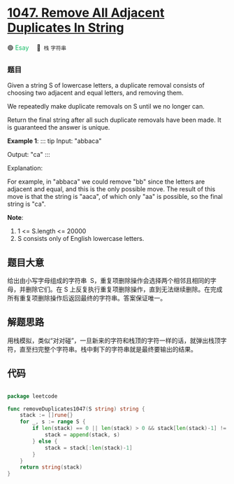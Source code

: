 # [1047. Remove All Adjacent Duplicates In String](https://leetcode.com/problems/remove-all-adjacent-duplicates-in-string/)

🟢  <font color=#15bd66>Esay</font>&emsp; 🔖&ensp;`栈` `字符串`
### 题目

Given a string S of lowercase letters, a duplicate removal consists of choosing two adjacent and equal letters, and removing them.

We repeatedly make duplicate removals on S until we no longer can.

Return the final string after all such duplicate removals have been made. It is guaranteed the answer is unique.

**Example 1**:
::: tip
Input: "abbaca"

Output: "ca"
:::

Explanation:

For example, in "abbaca" we could remove "bb" since the letters are adjacent and equal, and this is the only possible move. The result of this move is that the string is "aaca", of which only "aa" is possible, so the final string is "ca".

**Note**:

1. 1 <= S.length <= 20000
2. S consists only of English lowercase letters.

## 题目大意

给出由小写字母组成的字符串  S，重复项删除操作会选择两个相邻且相同的字母，并删除它们。在 S 上反复执行重复项删除操作，直到无法继续删除。在完成所有重复项删除操作后返回最终的字符串。答案保证唯一。

## 解题思路

用栈模拟，类似“对对碰”，一旦新来的字符和栈顶的字符一样的话，就弹出栈顶字符，直至扫完整个字符串。栈中剩下的字符串就是最终要输出的结果。

## 代码

```go

package leetcode

func removeDuplicates1047(S string) string {
	stack := []rune{}
	for _, s := range S {
		if len(stack) == 0 || len(stack) > 0 && stack[len(stack)-1] != s {
			stack = append(stack, s)
		} else {
			stack = stack[:len(stack)-1]
		}
	}
	return string(stack)
}

```
